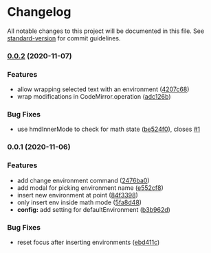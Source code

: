 # Changelog

All notable changes to this project will be documented in this file. See [standard-version](https://github.com/conventional-changelog/standard-version) for commit guidelines.

### [0.0.2](https://github.com/raineszm/obsidian-latex-environments/compare/v0.0.1...v0.0.2) (2020-11-07)


### Features

* allow wrapping selected text with an environment ([4207c68](https://github.com/raineszm/obsidian-latex-environments/commit/4207c68d10fededfc6f85801917313b635970375))
* wrap modifications in CodeMirror.operation ([adc126b](https://github.com/raineszm/obsidian-latex-environments/commit/adc126bc70a3ab133f9827b52c5d631aa9b04215))


### Bug Fixes

* use hmdInnerMode to check for math state ([be524f0](https://github.com/raineszm/obsidian-latex-environments/commit/be524f039ecabdb75f5020da2659608e42741cdf)), closes [#1](https://github.com/raineszm/obsidian-latex-environments/issues/1)

### 0.0.1 (2020-11-06)


### Features

* add change environment command ([2476ba0](https://github.com/raineszm/obsidian-latex-environments/commit/2476ba0a35faed5c548b521130b33ce7b92e36dc))
* add modal for picking environment name ([e552cf8](https://github.com/raineszm/obsidian-latex-environments/commit/e552cf8f006ff853c21b665069db608093a3e529))
* insert new environment at point ([84f3398](https://github.com/raineszm/obsidian-latex-environments/commit/84f3398ade4076537d31b844bd959235dc934463))
* only insert env inside math mode ([5fa8d48](https://github.com/raineszm/obsidian-latex-environments/commit/5fa8d484ddcc844e4d27b510b06f7b74584f03f3))
* **config:** add setting for defaultEnvironment ([b3b962d](https://github.com/raineszm/obsidian-latex-environments/commit/b3b962de887f826b8d7b5d4a0c56d39dafab54f4))


### Bug Fixes

* reset focus after inserting environments ([ebd411c](https://github.com/raineszm/obsidian-latex-environments/commit/ebd411c2b8154902bf394b1002d6064cbcd6e8a7))
